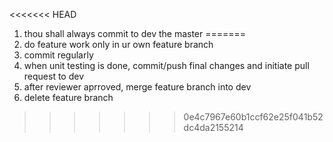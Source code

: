 <<<<<<< HEAD
1. thou shall always commit to dev the master
=======
2. do feature work only in ur own feature branch
3. commit regularly
4. when unit testing is done, commit/push final changes and initiate pull request to dev
5. after reviewer aprroved, merge feature branch into dev
6. delete feature branch
>>>>>>> 0e4c7967e60b1ccf62e25f041b52dc4da2155214
